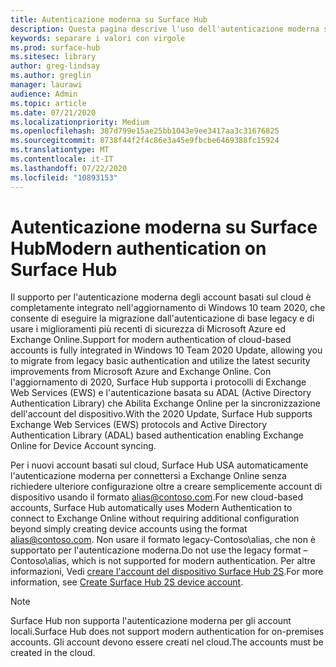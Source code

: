 ```yaml
---
title: Autenticazione moderna su Surface Hub
description: Questa pagina descrive l'uso dell'autenticazione moderna su Surface Hub in contrasto con l'autenticazione di base legacy.
keywords: separare i valori con virgole
ms.prod: surface-hub
ms.sitesec: library
author: greg-lindsay
ms.author: greglin
manager: laurawi
audience: Admin
ms.topic: article
ms.date: 07/21/2020
ms.localizationpriority: Medium
ms.openlocfilehash: 387d799e15ae25bb1043e9ee3417aa3c31676825
ms.sourcegitcommit: 8738f44f2f4c86e3a45e9fbcbe6469388fc15924
ms.translationtype: MT
ms.contentlocale: it-IT
ms.lasthandoff: 07/22/2020
ms.locfileid: "10893153"
---
```

# <span data-ttu-id="5340b-104">Autenticazione moderna su Surface Hub</span><span class="sxs-lookup"><span data-stu-id="5340b-104">Modern authentication on Surface Hub</span></span>

<span data-ttu-id="5340b-105">Il supporto per l'autenticazione moderna degli account basati sul cloud è completamente integrato nell'aggiornamento di Windows 10 team 2020, che consente di eseguire la migrazione dall'autenticazione di base legacy e di usare i miglioramenti più recenti di sicurezza di Microsoft Azure ed Exchange Online.</span><span class="sxs-lookup"><span data-stu-id="5340b-105">Support for modern authentication of cloud-based accounts is fully integrated in Windows 10 Team 2020 Update, allowing you to migrate from legacy basic authentication and utilize the latest security improvements from Microsoft Azure and Exchange Online.</span></span> <span data-ttu-id="5340b-106">Con l'aggiornamento di 2020, Surface Hub supporta i protocolli di Exchange Web Services (EWS) e l'autenticazione basata su ADAL (Active Directory Authentication Library) che Abilita Exchange Online per la sincronizzazione dell'account del dispositivo.</span><span class="sxs-lookup"><span data-stu-id="5340b-106">With the 2020 Update, Surface Hub supports Exchange Web Services (EWS) protocols and Active Directory Authentication Library (ADAL) based authentication enabling Exchange Online for Device Account syncing.</span></span>

<span data-ttu-id="5340b-107">Per i nuovi account basati sul cloud, Surface Hub USA automaticamente l'autenticazione moderna per connettersi a Exchange Online senza richiedere ulteriore configurazione oltre a creare semplicemente account di dispositivo usando il formato [alias@contoso.com](mailto:alias@contoso.com).</span><span class="sxs-lookup"><span data-stu-id="5340b-107">For new cloud-based accounts, Surface Hub automatically uses Modern Authentication to connect to Exchange Online without requiring additional configuration beyond simply creating device accounts using the format [alias@contoso.com](mailto:alias@contoso.com).</span></span> <span data-ttu-id="5340b-108">Non usare il formato legacy-Contoso\alias, che non è supportato per l'autenticazione moderna.</span><span class="sxs-lookup"><span data-stu-id="5340b-108">Do not use the legacy format – Contoso\alias, which is not supported for modern authentication.</span></span> <span data-ttu-id="5340b-109">Per altre informazioni, Vedi [creare l'account del dispositivo Surface Hub 2S](https://docs.microsoft.com/surface-hub/surface-hub-2s-account).</span><span class="sxs-lookup"><span data-stu-id="5340b-109">For more information, see [Create Surface Hub 2S device account](https://docs.microsoft.com/surface-hub/surface-hub-2s-account).</span></span>

> [!NOTE]
> <span data-ttu-id="5340b-110">Surface Hub non supporta l'autenticazione moderna per gli account locali.</span><span class="sxs-lookup"><span data-stu-id="5340b-110">Surface Hub does not support modern authentication for on-premises accounts.</span></span> <span data-ttu-id="5340b-111">Gli account devono essere creati nel cloud.</span><span class="sxs-lookup"><span data-stu-id="5340b-111">The accounts must be created in the cloud.</span></span>


